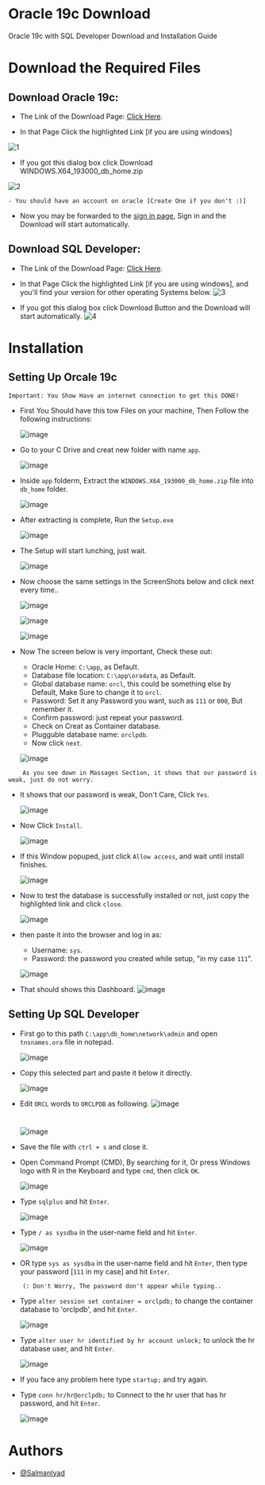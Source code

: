 # Oracle 19c Download
Oracle 19c with SQL Developer Download and Installation Guide



# Download the Required Files

## Download Oracle 19c: 

  -  The Link of the Download Page: [Click Here](https://www.oracle.com/uk/database/technologies/oracle19c-windows-downloads.html).



 - In that Page Click the highlighted Link [if you are using windows] 

![1](https://user-images.githubusercontent.com/110406908/222976303-86ad65cb-0211-4293-8073-da22768cda1e.png)

- If you got this dialog box click Download WINDOWS.X64_193000_db_home.zip

![2](https://user-images.githubusercontent.com/110406908/222976652-e77b40ad-4a9b-4760-b8a5-2044b1f04a49.png)
 ```
 - You should have an account on oracle [Create One if you don't :)]
 ```
- Now you may be forwarded to the [sign in page](https://login.oracle.com/mysso/signon.jsp), Sign in and the Download will start automatically.



## Download SQL Developer: 

-  The Link of the Download Page: [Click Here](https://www.oracle.com/database/sqldeveloper/technologies/download/).

 - In that Page Click the highlighted Link [if you are using windows], and you'll find your version for other operating Systems below.
![3](https://user-images.githubusercontent.com/110406908/222978191-6bca98fc-6d3b-49cd-9349-f1881a8c4aee.png)
- If you got this dialog box click Download Button and the Download will start automatically.
![4](https://user-images.githubusercontent.com/110406908/222978662-d84eb411-3f2d-441c-9690-ba950825e511.png)


# Installation 

## Setting Up Orcale 19c
```
Important: You Show Have an internet connection to get this DONE!
```
- First You Should have this tow Files on your machine, Then Follow the following instructions: 

    ![image](https://user-images.githubusercontent.com/110406908/222979929-e43d2cdb-b87d-4507-8df9-8fafd7ab0dd6.png)

- Go to your C Drive and creat new folder with name ```app```.

    ![image](https://user-images.githubusercontent.com/110406908/222979598-f500aeed-1c7e-4735-a4a7-39a27328cc46.png)

- Inside ```app``` folderm, Extract the ```WINDOWS.X64_193000_db_home.zip``` file into ```db_home``` folder.

    ![image](https://user-images.githubusercontent.com/110406908/222979707-cce90b9d-4478-4494-85b9-d7367fa60646.png)

- After extracting is complete, Run the ```Setup.exe```

    ![image](https://user-images.githubusercontent.com/110406908/222979843-4c977040-9636-461e-8a41-4ee09f062cee.png)

- The Setup will start lunching, just wait.

    ![image](https://user-images.githubusercontent.com/110406908/222980304-47987a4c-60a6-44f4-988f-74d39a9b5ae9.png)

- Now choose the same settings in the ScreenShots below and click next every time..

    ![image](https://user-images.githubusercontent.com/110406908/222980431-27862bdc-358f-4b6b-a841-06546dc47d41.png)

    ![image](https://user-images.githubusercontent.com/110406908/222980548-c2262445-5f86-472d-8e29-250fd7dcaf16.png)

    ![image](https://user-images.githubusercontent.com/110406908/222980556-b0f296a8-cca1-4fa4-8cd1-dd7321acb007.png)

- Now The screen below is very important, Check these out: 
    - Oracle Home: ```C:\app```, as Default.
    - Database file location: ```C:\app\oradata```, as Default. 
    - Global database name: ```orcl```, this could be something else by Default, Make Sure to change it to ```orcl```. 
    - Password: Set it any Password you want, such as ```111``` or ```000```, But remember it.
    - Confirm password: just repeat your password.
    - Check on Creat as Container database.
    - Plugguble database name: ```orclpdb```.
    - Now click ```next```.

    ![image](https://user-images.githubusercontent.com/110406908/222980656-3cb15b5b-5e8a-448a-ba3d-57150cd3b26e.png)

```
    As you see down in Massages Section, it shows that our password is weak, just do not worry.
 ```

- It shows that our password is weak, Don't Care, Click ```Yes```.

    ![image](https://user-images.githubusercontent.com/110406908/222981483-a37aaf54-b53a-41c6-9922-17c66d8e645a.png)


- Now Click ```Install```.

    ![image](https://user-images.githubusercontent.com/110406908/222981688-148714b0-5902-41e3-bcfc-a6f9e4bfb84f.png)


- If this Window popuped, just click ```Allow access```, and wait until install finishes. 

    ![image](https://user-images.githubusercontent.com/110406908/222981748-588bb582-eaa9-4f57-a52a-cb0043f41106.png)

- Now to test the database is successfully installed or not, just copy the highlighted link and click ```close```.

    ![image](https://user-images.githubusercontent.com/110406908/222982108-a65817a5-be17-447e-947f-9a9652369c68.png)
    
- then paste it into the browser and  log in as: 
    - Username: ```sys```.
    - Password: the password you created while setup, "in my case ```111```".

    ![image](https://user-images.githubusercontent.com/110406908/222982202-7e467beb-5daa-46ba-ad3c-9bc053f06198.png)


- That should shows this Dashboard. 
    ![image](https://user-images.githubusercontent.com/110406908/222982517-567aa8b0-c80b-47d6-aa26-d00244a2c217.png)


## Setting Up SQL Developer

- First go to this path ```C:\app\db_home\network\admin``` and open ```tnsnames.ora``` file in notepad.

    ![image](https://user-images.githubusercontent.com/110406908/222984667-242bc2d2-dbe2-4c3d-a581-8e5fb7097361.png)

- Copy this selected part and paste it below it directly.

    ![image](https://user-images.githubusercontent.com/110406908/222984758-5f0da643-008c-4346-a3d8-308921196057.png)

- Edit ```ORCL``` words to ```ORCLPDB``` as following.
    ![image](https://user-images.githubusercontent.com/110406908/222984913-95c5910a-71cc-432b-85f0-0366f475bab1.png)
    #
    ![image](https://user-images.githubusercontent.com/110406908/222984924-43256083-fce1-48fc-8f04-f1a3899ec07b.png)

- Save the file with ```ctrl + s``` and close it.

- Open Command Prompt (CMD), By searching for it, Or press Windows logo with R in the Keyboard and type ```cmd```, then click ```OK```.

    ![image](https://user-images.githubusercontent.com/110406908/222983004-3c6afcfa-5070-42f3-98ef-185c8daab557.png)


- Type ```sqlplus``` and hit ```Enter```.

    ![image](https://user-images.githubusercontent.com/110406908/222983203-5e069db0-a458-40f5-8db3-09f66f41b908.png)

- Type ```/ as sysdba``` in the user-name field and hit ```Enter```.

    ![image](https://user-images.githubusercontent.com/110406908/222983572-c8397a8e-7fa0-40d0-b747-c854bc7412ac.png)

- OR type ```sys as sysdba``` in the user-name field and hit ```Enter```, then type your password [```111``` in my case] and hit  ```Enter```.

```
    (: Don't Worry, The password don't appear while typing..
```
- Type ```alter session set container = orclpdb;``` to change the container database to 'orclpdb', and hit  ```Enter```.

    ![image](https://user-images.githubusercontent.com/110406908/222983949-ab581493-1c0b-4506-9da9-ac0ed2c88030.png)


- Type ```alter user hr identified by hr account unlock;``` to unlock the hr database user, and hit  ```Enter```.

    ![image](https://user-images.githubusercontent.com/110406908/222984084-2245089a-002f-4894-9159-6e65f84bbd46.png)

 - If you face any problem here type ```startup;``` and try again.


- Type ```conn hr/hr@orclpdb;``` to Connect to the hr user that has hr password, and hit  ```Enter```.

    ![image](https://user-images.githubusercontent.com/110406908/222984147-205ddf98-7134-44be-9f4b-efdfdecd6c13.png)


    
# Authors

- [@SalmanIyad](https://www.github.com/SalmanIyad)

